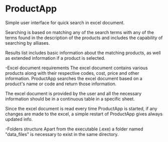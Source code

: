 # ProductApp
Simple user interface for quick search in excel document.

Searching is based on matching any of the search terms
with any of the terms found in the description of the products
and includes the capability of searching by alliases.

Results list includes basic information about the matching products,
as well as extended information if a product is selected.

-Excel document requirements
The excel document contains various products along with their respective 
codes, cost, price and other information.
ProductApp searches the excel document based on a product's name or code
and return those information.

The excel document is provided by the user and all the necessary information
should be in a continuous table in a specific sheet. 

Since the excel document is read every time ProductApp is started, if any
changes are made to the excel, a simple restart of ProductApp gives always
updated info.

-Folders structure
Apart from the executable (.exe) a folder named "data_files" is necessary
to exist in the same directory.
